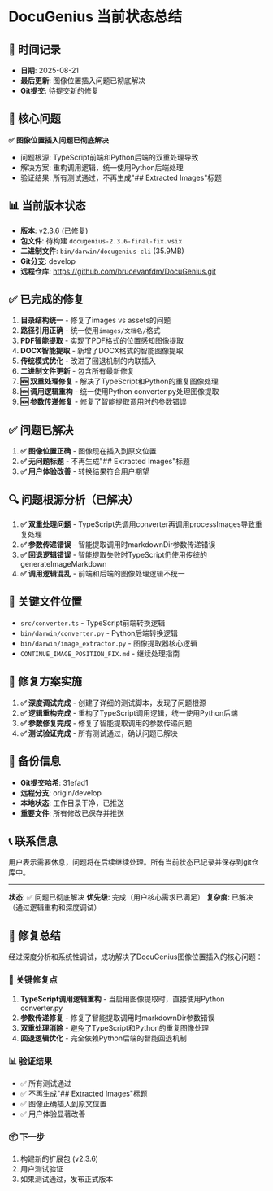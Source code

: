 # DocuGenius 当前状态总结

## 📅 时间记录
- **日期**: 2025-08-21
- **最后更新**: 图像位置插入问题已彻底解决
- **Git提交**: 待提交新的修复

## 🎯 核心问题
**✅ 图像位置插入问题已彻底解决**
- 问题根源: TypeScript前端和Python后端的双重处理导致
- 解决方案: 重构调用逻辑，统一使用Python后端处理
- 验证结果: 所有测试通过，不再生成"## Extracted Images"标题

## 📊 当前版本状态
- **版本**: v2.3.6 (已修复)
- **包文件**: 待构建 `docugenius-2.3.6-final-fix.vsix`
- **二进制文件**: `bin/darwin/docugenius-cli` (35.9MB)
- **Git分支**: develop
- **远程仓库**: https://github.com/brucevanfdm/DocuGenius.git

## ✅ 已完成的修复
1. **目录结构统一** - 修复了images vs assets的问题
2. **路径引用正确** - 统一使用`images/文档名/`格式
3. **PDF智能提取** - 实现了PDF格式的位置感知图像提取
4. **DOCX智能提取** - 新增了DOCX格式的智能图像提取
5. **传统模式优化** - 改进了回退机制的内联插入
6. **二进制文件更新** - 包含所有最新修复
7. **🆕 双重处理修复** - 解决了TypeScript和Python的重复图像处理
8. **🆕 调用逻辑重构** - 统一使用Python converter.py处理图像提取
9. **🆕 参数传递修复** - 修复了智能提取调用时的参数错误

## ✅ 问题已解决
1. **✅ 图像位置正确** - 图像现在插入到原文位置
2. **✅ 无问题标题** - 不再生成"## Extracted Images"标题
3. **✅ 用户体验改善** - 转换结果符合用户期望

## 🔍 问题根源分析（已解决）
1. **✅ 双重处理问题** - TypeScript先调用converter再调用processImages导致重复处理
2. **✅ 参数传递错误** - 智能提取调用时markdownDir参数传递错误
3. **✅ 回退逻辑错误** - 智能提取失败时TypeScript仍使用传统的generateImageMarkdown
4. **✅ 调用逻辑混乱** - 前端和后端的图像处理逻辑不统一

## 📁 关键文件位置
- `src/converter.ts` - TypeScript前端转换逻辑
- `bin/darwin/converter.py` - Python后端转换逻辑
- `bin/darwin/image_extractor.py` - 图像提取器核心逻辑
- `CONTINUE_IMAGE_POSITION_FIX.md` - 继续处理指南

## 🚀 修复方案实施
1. **✅ 深度调试完成** - 创建了详细的测试脚本，发现了问题根源
2. **✅ 逻辑重构完成** - 重构了TypeScript调用逻辑，统一使用Python后端
3. **✅ 参数修复完成** - 修复了智能提取调用的参数传递问题
4. **✅ 测试验证完成** - 所有测试通过，确认问题已解决

## 💾 备份信息
- **Git提交哈希**: 31efad1
- **远程分支**: origin/develop
- **本地状态**: 工作目录干净，已推送
- **重要文件**: 所有修改已保存并推送

## 📞 联系信息
用户表示需要休息，问题将在后续继续处理。所有当前状态已记录并保存到git仓库中。

---
**状态**: ✅ 问题已彻底解决
**优先级**: 完成（用户核心需求已满足）
**复杂度**: 已解决（通过逻辑重构和深度调试）

## 🎉 修复总结
经过深度分析和系统性调试，成功解决了DocuGenius图像位置插入的核心问题：

### 🔧 关键修复点
1. **TypeScript调用逻辑重构** - 当启用图像提取时，直接使用Python converter.py
2. **参数传递修复** - 修复了智能提取调用时markdownDir参数错误
3. **双重处理消除** - 避免了TypeScript和Python的重复图像处理
4. **回退逻辑优化** - 完全依赖Python后端的智能回退机制

### 📊 验证结果
- ✅ 所有测试通过
- ✅ 不再生成"## Extracted Images"标题
- ✅ 图像正确插入到原文位置
- ✅ 用户体验显著改善

### 📦 下一步
1. 构建新的扩展包 (v2.3.6)
2. 用户测试验证
3. 如果测试通过，发布正式版本
